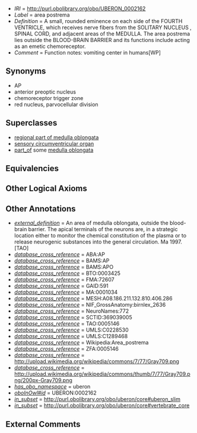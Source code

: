  * *IRI* = http://purl.obolibrary.org/obo/UBERON_0002162
 * *Label* = area postrema
 * *Definition* = A small, rounded eminence on each side of the FOURTH VENTRICLE, which receives nerve fibers from the SOLITARY NUCLEUS , SPINAL CORD, and adjacent areas of the MEDULLA. The area postrema lies outside the BLOOD-BRAIN BARRIER and its functions include acting as an emetic chemoreceptor.
 * *Comment* = Function notes: vomiting center in humans[WP]

## Synonyms

 * AP
 * anterior preoptic nucleus
 * chemoreceptor trigger zone
 * red nucleus, parvocellular division

## Superclasses

 * [regional part of medulla oblongata](../../UBERON/78/UBERON_0002678.md)
 * [sensory circumventricular organ](../../UBERON/35/UBERON_0010135.md)
 * [part_of](../../BFO/50/BFO_0000050.md) some [medulla oblongata](../../UBERON/96/UBERON_0001896.md)

## Equivalencies


## Other Logical Axioms


## Other Annotations

 * *[external_definition](../../UBPROP/01/UBPROP_0000001.md)* = An area of medulla oblongata, outside the blood-brain barrier.  The apical terminals of the neurons are, in a strategic location either to monitor the chemical constitution of the plasma or to release neurogenic substances into the general circulation. Ma 1997.[TAO]
 * *[database_cross_reference](../../ef/oboInOwl#hasDbXref.md)* = ABA:AP
 * *[database_cross_reference](../../ef/oboInOwl#hasDbXref.md)* = BAMS:AP
 * *[database_cross_reference](../../ef/oboInOwl#hasDbXref.md)* = BAMS:APO
 * *[database_cross_reference](../../ef/oboInOwl#hasDbXref.md)* = BTO:0003425
 * *[database_cross_reference](../../ef/oboInOwl#hasDbXref.md)* = FMA:72607
 * *[database_cross_reference](../../ef/oboInOwl#hasDbXref.md)* = GAID:591
 * *[database_cross_reference](../../ef/oboInOwl#hasDbXref.md)* = MA:0001034
 * *[database_cross_reference](../../ef/oboInOwl#hasDbXref.md)* = MESH:A08.186.211.132.810.406.286
 * *[database_cross_reference](../../ef/oboInOwl#hasDbXref.md)* = NIF_GrossAnatomy:birnlex_2636
 * *[database_cross_reference](../../ef/oboInOwl#hasDbXref.md)* = NeuroNames:772
 * *[database_cross_reference](../../ef/oboInOwl#hasDbXref.md)* = SCTID:369039005
 * *[database_cross_reference](../../ef/oboInOwl#hasDbXref.md)* = TAO:0005146
 * *[database_cross_reference](../../ef/oboInOwl#hasDbXref.md)* = UMLS:C0228530
 * *[database_cross_reference](../../ef/oboInOwl#hasDbXref.md)* = UMLS:C1289468
 * *[database_cross_reference](../../ef/oboInOwl#hasDbXref.md)* = Wikipedia:Area_postrema
 * *[database_cross_reference](../../ef/oboInOwl#hasDbXref.md)* = ZFA:0005146
 * *[database_cross_reference](../../ef/oboInOwl#hasDbXref.md)* = http://upload.wikimedia.org/wikipedia/commons/7/77/Gray709.png
 * *[database_cross_reference](../../ef/oboInOwl#hasDbXref.md)* = http://upload.wikimedia.org/wikipedia/commons/thumb/7/77/Gray709.png/200px-Gray709.png
 * *[has_obo_namespace](../../ce/oboInOwl#hasOBONamespace.md)* = uberon
 * *[oboInOwl#id](../../id/oboInOwl#id.md)* = UBERON:0002162
 * *[in_subset](../../et/oboInOwl#inSubset.md)* = http://purl.obolibrary.org/obo/uberon/core#uberon_slim
 * *[in_subset](../../et/oboInOwl#inSubset.md)* = http://purl.obolibrary.org/obo/uberon/core#vertebrate_core

## External Comments

